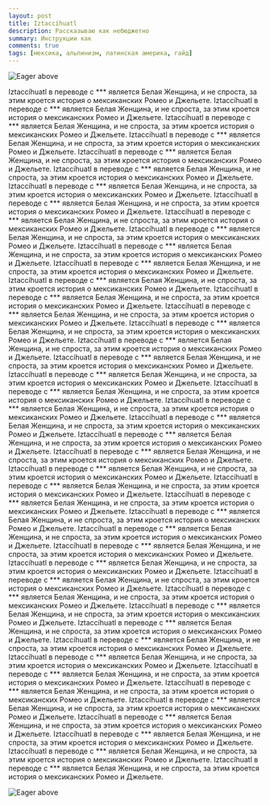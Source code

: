 ```yaml
---
layout: post
title: Iztaccíhuatl
description: Рассказываю как небюджетно 
summary: Инструкции как 
comments: true
tags: [мексика, альпинизм, латинская америка, гайд]
---
```



<img
  alt="Eager above"
  class="lazy"
  data-src="/assets/images/resized/2023-03-05-pico-de-orizaba/default/1.jpg"
  data-srcset="/assets/images/resized/2023-03-05-pico-de-orizaba/sm/1.jpg 220w,/assets/images/resized/2023-03-05-pico-de-orizaba/md/1.jpg 440w"
  data-sizes="100%"
/>

Iztaccíhuatl в переводе с *** является Белая Женщина, и не спроста, за этим кроется история о мексиканских Ромео и Джельете. 
Iztaccíhuatl в переводе с *** является Белая Женщина, и не спроста, за этим кроется история о мексиканских Ромео и Джельете. 
Iztaccíhuatl в переводе с *** является Белая Женщина, и не спроста, за этим кроется история о мексиканских Ромео и Джельете. 
Iztaccíhuatl в переводе с *** является Белая Женщина, и не спроста, за этим кроется история о мексиканских Ромео и Джельете. 
Iztaccíhuatl в переводе с *** является Белая Женщина, и не спроста, за этим кроется история о мексиканских Ромео и Джельете. 
Iztaccíhuatl в переводе с *** является Белая Женщина, и не спроста, за этим кроется история о мексиканских Ромео и Джельете. 
Iztaccíhuatl в переводе с *** является Белая Женщина, и не спроста, за этим кроется история о мексиканских Ромео и Джельете. 
Iztaccíhuatl в переводе с *** является Белая Женщина, и не спроста, за этим кроется история о мексиканских Ромео и Джельете. 
Iztaccíhuatl в переводе с *** является Белая Женщина, и не спроста, за этим кроется история о мексиканских Ромео и Джельете. 
Iztaccíhuatl в переводе с *** является Белая Женщина, и не спроста, за этим кроется история о мексиканских Ромео и Джельете. 
Iztaccíhuatl в переводе с *** является Белая Женщина, и не спроста, за этим кроется история о мексиканских Ромео и Джельете. 
Iztaccíhuatl в переводе с *** является Белая Женщина, и не спроста, за этим кроется история о мексиканских Ромео и Джельете. 
Iztaccíhuatl в переводе с *** является Белая Женщина, и не спроста, за этим кроется история о мексиканских Ромео и Джельете. 
Iztaccíhuatl в переводе с *** является Белая Женщина, и не спроста, за этим кроется история о мексиканских Ромео и Джельете. 
Iztaccíhuatl в переводе с *** является Белая Женщина, и не спроста, за этим кроется история о мексиканских Ромео и Джельете. 
Iztaccíhuatl в переводе с *** является Белая Женщина, и не спроста, за этим кроется история о мексиканских Ромео и Джельете. 
Iztaccíhuatl в переводе с *** является Белая Женщина, и не спроста, за этим кроется история о мексиканских Ромео и Джельете. 
Iztaccíhuatl в переводе с *** является Белая Женщина, и не спроста, за этим кроется история о мексиканских Ромео и Джельете. 
Iztaccíhuatl в переводе с *** является Белая Женщина, и не спроста, за этим кроется история о мексиканских Ромео и Джельете. 
Iztaccíhuatl в переводе с *** является Белая Женщина, и не спроста, за этим кроется история о мексиканских Ромео и Джельете. 
Iztaccíhuatl в переводе с *** является Белая Женщина, и не спроста, за этим кроется история о мексиканских Ромео и Джельете. 
Iztaccíhuatl в переводе с *** является Белая Женщина, и не спроста, за этим кроется история о мексиканских Ромео и Джельете. 
Iztaccíhuatl в переводе с *** является Белая Женщина, и не спроста, за этим кроется история о мексиканских Ромео и Джельете. 
Iztaccíhuatl в переводе с *** является Белая Женщина, и не спроста, за этим кроется история о мексиканских Ромео и Джельете. 
Iztaccíhuatl в переводе с *** является Белая Женщина, и не спроста, за этим кроется история о мексиканских Ромео и Джельете. 
Iztaccíhuatl в переводе с *** является Белая Женщина, и не спроста, за этим кроется история о мексиканских Ромео и Джельете. 
Iztaccíhuatl в переводе с *** является Белая Женщина, и не спроста, за этим кроется история о мексиканских Ромео и Джельете. 
Iztaccíhuatl в переводе с *** является Белая Женщина, и не спроста, за этим кроется история о мексиканских Ромео и Джельете. 
Iztaccíhuatl в переводе с *** является Белая Женщина, и не спроста, за этим кроется история о мексиканских Ромео и Джельете. 
Iztaccíhuatl в переводе с *** является Белая Женщина, и не спроста, за этим кроется история о мексиканских Ромео и Джельете. 
Iztaccíhuatl в переводе с *** является Белая Женщина, и не спроста, за этим кроется история о мексиканских Ромео и Джельете. 
Iztaccíhuatl в переводе с *** является Белая Женщина, и не спроста, за этим кроется история о мексиканских Ромео и Джельете. 
Iztaccíhuatl в переводе с *** является Белая Женщина, и не спроста, за этим кроется история о мексиканских Ромео и Джельете. 
Iztaccíhuatl в переводе с *** является Белая Женщина, и не спроста, за этим кроется история о мексиканских Ромео и Джельете. 
Iztaccíhuatl в переводе с *** является Белая Женщина, и не спроста, за этим кроется история о мексиканских Ромео и Джельете. 
Iztaccíhuatl в переводе с *** является Белая Женщина, и не спроста, за этим кроется история о мексиканских Ромео и Джельете. 
Iztaccíhuatl в переводе с *** является Белая Женщина, и не спроста, за этим кроется история о мексиканских Ромео и Джельете. 
Iztaccíhuatl в переводе с *** является Белая Женщина, и не спроста, за этим кроется история о мексиканских Ромео и Джельете. 
Iztaccíhuatl в переводе с *** является Белая Женщина, и не спроста, за этим кроется история о мексиканских Ромео и Джельете. 
Iztaccíhuatl в переводе с *** является Белая Женщина, и не спроста, за этим кроется история о мексиканских Ромео и Джельете. 
Iztaccíhuatl в переводе с *** является Белая Женщина, и не спроста, за этим кроется история о мексиканских Ромео и Джельете. 
Iztaccíhuatl в переводе с *** является Белая Женщина, и не спроста, за этим кроется история о мексиканских Ромео и Джельете. 
Iztaccíhuatl в переводе с *** является Белая Женщина, и не спроста, за этим кроется история о мексиканских Ромео и Джельете. 
Iztaccíhuatl в переводе с *** является Белая Женщина, и не спроста, за этим кроется история о мексиканских Ромео и Джельете. 


<img
  alt="Eager above"
  class="lazy"
  data-src="/assets/images/resized/2023-03-05-pico-de-orizaba/default/2.jpg"
  data-srcset="/assets/images/resized/2023-03-05-pico-de-orizaba/sm/2.jpg 220w,/assets/images/resized/2023-03-05-pico-de-orizaba/md/2.jpg 440w"
  data-sizes="100%"
/>